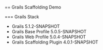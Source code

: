 == Grails Scaffolding Demo

=== Grails Stack

- Grails 5.1.2-SNAPSHOT
- Grails Base Profile 5.0.5-SNAPSHOT
- Grails Web Profile 5.0.4-SNAPSHOT
- Grails Scaffolding Plugin 4.0.1-SNAPSHOT
